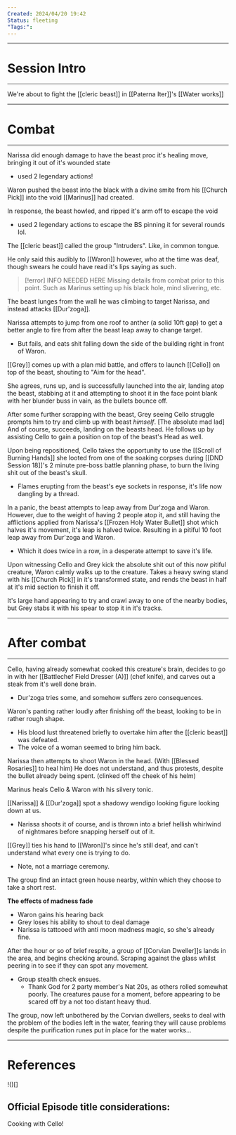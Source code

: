 ```yaml
---
Created: 2024/04/20 19:42
Status: fleeting
"Tags:":
---
```

---
# Session Intro
---
We're about to fight the [[cleric beast]] in [[Paterna Iter]]'s [[Water works]]

---
# Combat
---

Narissa did enough damage to have the beast proc it's healing move, bringing it out of it's wounded state
- used 2 legendary actions!

Waron pushed the beast into the black with a divine smite from his [[Church Pick]] into the void [[Marinus]] had created.

In response, the beast howled, and ripped it's arm off to escape the void
- used 2 legendary actions to escape the BS pinning it for several rounds lol.

The [[cleric beast]] called the group "Intruders".
Like, in common tongue.

He only said this audibly to [[Waron]] however, who at the time was deaf, though swears he could have read it's lips saying as such.

> [!error] INFO NEEDED HERE
> Missing details from combat prior to this point.
> Such as Marinus setting up his black hole, mind slivering, etc.

The beast lunges from the wall he was climbing to target Narissa, and instead attacks [[Dur'zoga]].

Narissa attempts to jump from one roof to anther (a solid 10ft gap) to get a better angle to fire from after the beast leap away to change target.
- But fails, and eats shit falling down the side of the building right in front of Waron.

[[Grey]] comes up with a plan mid battle, and offers to launch [[Cello]] on top of the beast, shouting to "Aim for the head".

She agrees, runs up, and is successfully launched into the air, landing atop the beast, stabbing at it and attempting to shoot it in the face point blank with her blunder buss in vain, as the bullets bounce off.

After some further scrapping with the beast, Grey seeing Cello struggle prompts him to try and climb up with beast *himself*. [The absolute mad lad]
And of course, succeeds, landing on the beasts head. He follows up by assisting Cello to gain a position on top of the beast's Head as well.

Upon being repositioned, Cello takes the opportunity to use the [[Scroll of Burning Hands]] she looted from one of the soaking corpses during [[DND Session 18]]'s 2 minute pre-boss battle planning phase, to burn the living shit out of the beast's skull.
- Flames erupting from the beast's eye sockets in response, it's life now dangling by a thread.

In a panic, the beast attempts to leap away from Dur'zoga and Waron. However, due to the weight of having 2 people atop it, and still having the afflictions applied from Narissa's [[Frozen Holy Water Bullet]] shot which halves it's movement, it's leap is halved twice. Resulting in a pitiful 10 foot leap away from Dur'zoga and Waron.
- Which it does twice in a row, in a desperate attempt to save it's life.

Upon witnessing Cello and Grey kick the absolute shit out of this now pitiful creature, Waron calmly walks up to the creature. Takes a heavy swing stand with his [[Church Pick]] in it's transformed state, and rends the beast in half at it's mid section to finish it off.

It's large hand appearing to try and crawl away to one of the nearby bodies, but Grey stabs it with his spear to stop it in it's tracks.

---
# After combat
---
Cello, having already somewhat cooked this creature's brain, decides to go in with her [[Battlechef Field Dresser (A)]] (chef knife), and carves out a steak from it's well done brain.
- Dur'zoga tries some, and somehow suffers zero consequences.

Waron's panting rather loudly after finishing off the beast, looking to be in rather rough shape.
- His blood lust threatened briefly to overtake him after the [[cleric beast]] was defeated.
- The voice of a woman seemed to bring him back.

Narissa then attempts to shoot Waron in the head. (With [[Blessed Rosaries]] to heal him)
He does not understand, and thus protests, despite the bullet already being spent. (clinked off the cheek of his helm)

Marinus heals Cello & Waron with his silvery tonic.

[[Narissa]] & [[Dur'zoga]] spot a shadowy wendigo looking figure looking down at us.
- Narissa shoots it of course, and is thrown into a brief hellish whirlwind of nightmares before snapping herself out of it.

[[Grey]] ties his hand to [[Waron]]'s since he's still deaf, and can't understand what every one is trying to do.
- Note, not a marriage ceremony.

The group find an intact green house nearby, within which they choose to take a short rest.

**The effects of madness fade**
- Waron gains his hearing back
- Grey loses his ability to shout to deal damage
- Narissa is tattooed with anti moon madness magic, so she's already fine.

After the hour or so of brief respite, a group of [[Corvian Dweller]]s lands in the area, and begins checking around. Scraping against the glass whilst peering in to see if they can spot any movement.
- Group stealth check ensues.
	- Thank God for 2 party member's Nat 20s, as others rolled somewhat poorly.
The creatures pause for a moment, before appearing to be scared off by a not too distant heavy thud.

The group, now left unbothered by the Corvian dwellers, seeks to deal with the problem of the bodies left in the water, fearing they will cause problems despite the purification runes put in place for the water works...

---
# References
!()[]

## Official Episode title considerations:
Cooking with Cello!